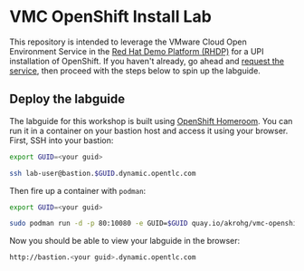 # VMC OpenShift Install Lab
This repository is intended to leverage the VMware Cloud Open Environment Service in the [Red Hat Demo Platform (RHDP)](https://demo.redhat.com) for a UPI installation of OpenShift. If you haven't already, go ahead and [request the service](https://demo.redhat.com/catalog?search=vmware&category=Open_Environments&item=babylon-catalog-prod%2Fvmc.sandbox.prod), then proceed with the steps below to spin up the labguide.

## Deploy the labguide
The labguide for this workshop is built using [OpenShift Homeroom](https://github.com/openshift-homeroom). You can run it in a container on your bastion host and access it using your browser. First, SSH into your bastion:
```bash
export GUID=<your guid>

ssh lab-user@bastion.$GUID.dynamic.opentlc.com
```

Then fire up a container with `podman`:
```bash
export GUID=<your guid>

sudo podman run -d -p 80:10080 -e GUID=$GUID quay.io/akrohg/vmc-openshift-install-dashboard
```

Now you should be able to view your labguide in the browser:
```bash
http://bastion.<your guid>.dynamic.opentlc.com
```